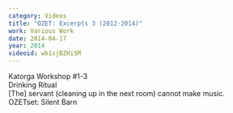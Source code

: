 ```yaml
---
category: Videos
title: "OZET: Excerpts 3 (2012-2014)"
work: Various Work
date: 2014-04-17
year: 2014
videoid: wb1sjBZHiSM
---
```


Katorga Workshop #1-3<br>Drinking Ritual<br>[The] servant (cleaning up in the next room) cannot make music.<br>OZETset: Silent Barn
